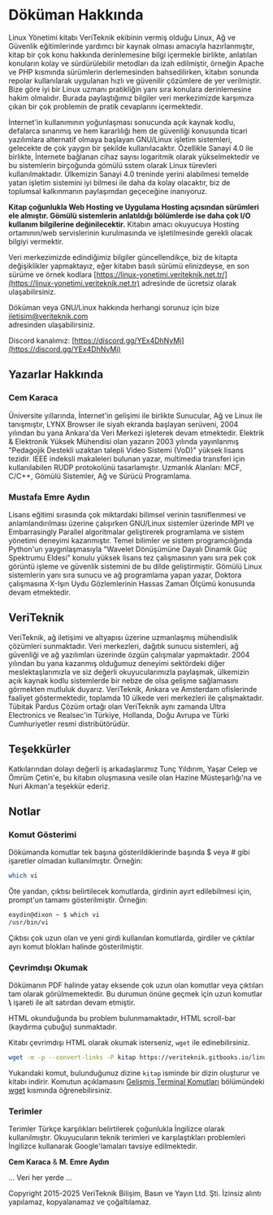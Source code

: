 # Döküman Hakkında

Linux Yönetimi kitabı VeriTeknik ekibinin vermiş olduğu Linux, Ağ ve Güvenlik eğitimlerinde yardımcı bir kaynak olması amacıyla hazırlanmıştır, kitap bir çok konu hakkında derinlemesine bilgi içermekle birlikte, anlatılan konuların kolay ve sürdürülebilir metodları da izah edilmiştir, örneğin Apache ve PHP kısmında sürümlerin derlemesinden bahsedilirken, kitabın sonunda repolar kullanılarak uygulanan hızlı ve güvenilir çözümlere de yer verilmiştir. Bize göre iyi bir Linux uzmanı pratikliğin yanı sıra konulara derinlemesine hakim olmalıdır. Burada paylaştığımız bilgiler veri merkezimizde karşımıza çıkan bir çok problemin de pratik cevaplarını içermektedir.

İnternet'in kullanımının yoğunlaşması sonucunda açık kaynak kodlu, defalarca sınanmış ve hem kararlılığı hem de güvenliği konusunda ticari yazılımlara alternatif olmaya başlayan GNU/Linux işletim sistemleri, gelecekte de çok yaygın bir şekilde kullanılacaktır. Özellikle Sanayi 4.0 ile birlikte, İnternete bağlanan cihaz sayısı logaritmik olarak yükselmektedir ve bu sistemlerin birçoğunda gömülü sstem olarak Linux türevleri kullanılmaktadır. Ülkemizin Sanayi 4.0 treninde yerini alabilmesi temelde yatan işletim sistemini iyi bilmesi ile daha da kolay olacaktır, biz de toplumsal kalkınmanın paylaşımdan geçeceğine inanıyoruz.

**Kitap çoğunlukla Web Hosting ve Uygulama Hosting açısından sürümleri ele almıştır. Gömülü sistemlerin anlatıldığı bölümlerde ise daha çok I/O kullanım bilgilerine değinilecektir.** Kitabın amacı okuyucuya Hosting ortamının/web servislerinin kurulmasında ve işletilmesinde gerekli olacak bilgiyi vermektir.

Veri merkezimizde edindiğimiz bilgiler güncellendikçe, biz de kitapta değişiklikler yapmaktayız, eğer kitabın basılı sürümü elinizdeyse, en son sürüme ve örnek kodlara [https://linux-yonetimi.veriteknik.net.tr/](https://linux-yonetimi.veriteknik.net.tr) adresinde de ücretsiz olarak ulaşabilirsiniz.

Döküman veya GNU/Linux hakkında herhangi sorunuz için bize [iletisim@veriteknik.com](mailto:iletisim@veriteknik.com)\
adresinden ulaşabilirsiniz.

Discord kanalımız: [https://discord.gg/YEx4DhNyMj](https://discord.gg/YEx4DhNyMj)

## Yazarlar Hakkında

### Cem Karaca

Üniversite yıllarında, İnternet'in gelişimi ile birlikte Sunucular, Ağ ve Linux ile tanışmıştır, LYNX Browser ile siyah ekranda başlayan serüveni, 2004 yılından bu yana Ankara'da Veri Merkezi işleterek devam etmektedir. Elektrik & Elektronik Yüksek Mühendisi olan yazarın 2003 yılında yayınlanmış "Pedagojik Destekli uzaktan talepli Video Sistemi (VoD)" yüksek lisans tezidir. IEEE indeksli makaleleri bulunan yazar, multimedia transferi için kullanılabilen RUDP protokolünü tasarlamıştır. Uzmanlık Alanları: MCF, C/C++, Gömülü Sistemler, Ağ ve Sürücü Programlama.

### Mustafa Emre Aydın

Lisans eğitimi sırasında çok miktardaki bilimsel verinin tasniflenmesi ve anlamlandırılması üzerine çalışırken GNU/Linux sistemler üzerinde MPI ve Embarrasingly Parallel algoritmalar geliştirerek programlama ve sistem yönetimi deneyimi kazanmıştır. Temel bilimler ve sistem programcılığında Python'un yaygınlaşmasıyla "Wavelet Dönüşümüne Dayalı Dinamik Güç Spektrumu Eldesi" konulu yüksek lisans tez çalışmasının yanı sıra pek çok görüntü işleme ve güvenlik sistemini de bu dilde geliştirmiştir. Gömülü Linux sistemlerin yanı sıra sunucu ve ağ programlama yapan yazar, Doktora çalışmasına X-Işın Uydu Gözlemlerinin Hassas Zaman Ölçümü konusunda devam etmektedir.

## VeriTeknik

VeriTeknik, ağ iletişimi ve altyapısı üzerine uzmanlaşmış mühendislik çözümleri sunmaktadır. Veri merkezleri, dağıtık sunucu sistemleri, ağ güvenliği ve ağ yazılımları üzerinde özgün çalışmalar yapmaktadır. 2004 yılından bu yana kazanmış olduğumuz deneyimi sektördeki diğer meslektaşlarımızla ve siz değerli okuyucularımızla paylaşmak, ülkemizin açık kaynak kodlu sistemlerde bir nebze de olsa gelişme sağlamasını görmekten mutluluk duyarız. VeriTeknik, Ankara ve Amsterdam ofislerinde faaliyet göstermektedir, toplamda 10 ülkede veri merkezleri ile çalışmaktadır. Tübitak Pardus Çözüm ortağı olan VeriTeknik aynı zamanda Ultra Electronics ve Realsec'in Türkiye, Hollanda, Doğu Avrupa ve Türki Cumhuriyetler resmi distribütörüdür.

## Teşekkürler

Katkılarından dolayı değerli iş arkadaşlarımız Tunç Yıldırım, Yaşar Celep ve Ömrüm Çetin'e, bu kitabın oluşmasına vesile olan Hazine Müsteşarlığı'na ve Nuri Akman'a teşekkür ederiz.

## Notlar

### Komut Gösterimi

Dökümanda komutlar tek başına gösterildiklerinde başında $ veya # gibi işaretler olmadan kullanılmıştır. Örneğin:

```bash
which vi
```

Öte yandan, çıktısı belirtilecek komutlarda, girdinin ayırt edilebilmesi için, prompt'un tamamı gösterilmiştir. Örneğin:

```bash
eaydin@dixon ~ $ which vi
/usr/bin/vi
```

Çıktısı çok uzun olan ve yeni girdi kullanılan komutlarda, girdiler ve çıktılar ayrı komut blokları halinde gösterilmiştir.

### Çevrimdışı Okumak

Dökümanın PDF halinde yatay eksende çok uzun olan komutlar veya çıktıları tam olarak görülmemektedir. Bu durumun önüne geçmek için uzun komutlar **\\** işareti ile alt satırdan devam etmiştir.

HTML okunduğunda bu problem bulunmamaktadır, HTML scroll-bar (kaydırma çubuğu) sunmaktadır.

Kitabı çevrimdışı HTML olarak okumak isterseniz, `wget` ile edinebilirsiniz.

```bash
wget -m -p --convert-links -P kitap https://veriteknik.gitbooks.io/linux-yonetimi/content/
```

Yukarıdaki komut, bulunduğunuz dizine `kitap` isminde bir dizin oluşturur ve kitabı indirir. Komutun açıklamasını [Gelişmiş Terminal Komutları](https://veriteknik.gitbooks.io/linux-yonetimi/content/gelismis\_terminal/gelismis\_terminal\_komutlari.html) bölümündeki [wget](https://veriteknik.gitbooks.io/linux-yonetimi/content/gelismis\_terminal/wget.html) kısmında öğrenebilirsiniz.

### Terimler

Terimler Türkçe karşılıkları belirtilerek çoğunlukla İngilizce olarak kullanılmıştır. Okuyucuların teknik terimleri ve karşılaştıkları problemleri İngilizce kullanarak Google'lamaları tavsiye edilmektedir.

**Cem Karaca** & **M. Emre Aydın**

... Veri her yerde ...

Copyright 2015-2025 VeriTeknik Bilişim, Basın ve Yayın Ltd. Şti. İzinsiz alıntı yapılamaz, kopyalanamaz ve çoğaltılamaz.
